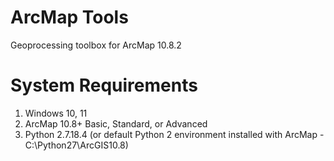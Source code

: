 # ArcMap Tools
Geoprocessing toolbox for ArcMap 10.8.2

# System Requirements
1. Windows 10, 11
2. ArcMap 10.8+ Basic, Standard, or Advanced
3. Python 2.7.18.4 (or default Python 2 environment installed with ArcMap - C:\Python27\ArcGIS10.8)
